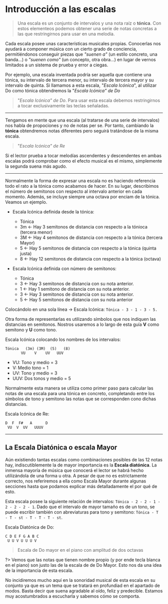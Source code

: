 <h1> Introducción a las escalas </h1>

> Una escala es un conjunto de intervalos y una nota raíz o **tónica**. Con estos
elementeos podemos obtener una serie de notas concretas a las que restringirnos para usar en una melodía.

Cada escala posee unas características musicales propias. Conocerlas nos ayudará
a componer música con un cierto grado de conciencia, permitiéndonos conseguir piezas que _"suenen a"_  (un estilo concreto, una banda...) o _"suenen como"_ (un concepto, otra obra...) en lugar de vernos limitados a un sistema de prueba y error a ciegas.

Por ejemplo, una escala inventada podría ser aquella que contiene una tónica, su intervalo de tercera menor, su intervalo de tercera mayor y su intervalo de quinta.
Si llamamos a esta escala, "_Escala Icónica_", al utilizar Do como tónica obtendremos
la "_Escala Icónica" de Do_

<div id ="piano_0" class="piano_container"></div>

> "_Escala Icónica" de Do_. Para usar esta escala debemos restringirnos a tocar exclusivamente las teclas señaladas.

---

Tengamos en mente que una escala (al tratarse de una serie de intervalos) nos habla de propociones y no de notas per se. Por tanto, cambiando la **tónica** obtendremos
notas diferentes pero seguirá tratándose de la misma escala.


<div id ="piano_1" class="piano_container"></div>

> "_Escala Icónica" de Re_

Si el lector prueba a tocar melodías ascendentes y descendentes en ambas escalas
podrá comprobar como el efecto musical es el mismo, simplemente la segunda suena
más agudo.

---

Normalmente la forma de expresar una escala no es haciendo referencia todo el rato a la tónica como acabamos de hacer. En su lugar, describimos el número de semitonos con respecto al intervalo anterior en cada momento. Además, se incluye siempre una octava por enciam de la tónica. Veamos un ejemplo.

- Escala Icónica definida desde la tónica:


    - Tónica
    - 3m    <- Hay 3 semitonos de distancia con respecto a la tónioca (tercera menor)
    - 3M    <- Hay 4 semitonos de distancia con respecto a la tónica (tercera Mayor)
    - 5     <- Hay 5 semitonos de distancia con respecto a la tónica (quinta justa)
    - 8     <- Hay 12 semitonos de distancia con respecto a la tónica (octava)

- Escala Icónica definida con número de semitonos:


    - Tónica
    - 3     <- Hay 3 semitonos de distancia con su nota anterior.
    - 1     <- Hay 1 semitono de distancia con su nota anterior.
    - 3     <- Hay 3 semitonos de distancia con su nota anterior.
    - 5     <- Hay 5 semitonos de distancia con su nota anterior

Colocándolo en una sola línea -> Escala Icónica: `Tónica - 3 - 1 - 3 - 5.`

Otra forma de representarlas es utilizando símbolos que nos indiquen las distancias
en semitonos. Nostros usaremos a lo largo de esta guía **V** como semitono y **U** como tono.

Escala Icónica colocando los nombres de los intervalos:

    Tónica   (3m) (3M)  (5)   (8)
           VU    V    UV   UUV


- VU: Tono y medio = 3
- V: Medio tono    = 1
- UV: Tono y medio = 3
- UUV: Dos tonos y medio = 5

Normalmente esta manera se utiliza como primer paso para calcular las notas de una  escala para una tónica en concreto, completando entre los símbolos de tono y semitono las notas que se corresponden cono dichas distancias.


Escala Icónica de Re:

    D  F  F#   A      D
     VU  V  UV   UUUV


---

<h2> La Escala Diatónica o escala Mayor </h2>

Aún existiendo tantas escalas como combinaciones posibles de las 12 notas hay, indiscutiblemente la de mayor importancia es la **Escala diatónica**. La inmensa mayoría de música que conocerá el lector se habrá hecho utilizándola de una forma u otra. A pesar de que no es estrictamente correcto, nos referiremos a ella
como Escala Mayor durante algunas secciones hasta que podamos explicar más
detalladamente el por qué de esto.

Esta escala posee la siguiente relación de intervalos: `Tónica - 2 - 2 - 1 - 2 - 2 - 2 - 1`. Dado que el intervalo de mayor tamaño es de un tono, se puede escribir también con abreviaturas para tono y semitono: `Tónica - T - T - st - T - T - T - st`.

Escala Diatónica de Do:


    C D E F G A B C
     U U V U U U V


<div id ="piano_2" class="piano_container"></div>

> Escala de Do mayor en el piano con amplitud de dos octavas

?> Vemos que las notas que tienen nombre propio (y por ende tecla blanca en el piano) son justo las de la escala de de Do Mayor. Esto nos da una idea de la importancia de esta escala.

No incidiremos mucho aquí en la sonoridad musical de esta escala en su conjunto
ya que es un tema que se tratará en profundiad en el apartado de modos. Basta decir
que suena agradable al oído, feliz y predecible. Estamos muy acostumbrados a escucharla y sabemos cómo se comporta.

<link rel="stylesheet" href="PianoGenerator/style.css">
<script>
piano({
    tag: "piano_0",
    octaves: 1,
    number: "relevant",
    names: "all",
    tonic: "C",
    relevant: {
        "C"  : { color: "orange" },
        "D#" : { color: "orange" },
        "E"  : { color: "orange" },
        "G"  : { color: "orange" },
    }
});
piano({
    tag: "piano_1",
    octaves: 1,
    number: "relevant",
    names: "all",
    tonic: "D",
    relevant: {
        "D"  : { color: "orange" },
        "F" : { color: "orange" },
        "F#"  : { color: "orange" },
        "A"  : { color: "orange" },
    }
});
piano({
    tag: "piano_2",
    octaves: 2,
    names: "relevant",
    tonic: "C",
    relevant: {
        "C"  : { color: "orange" },
        "D" : { color: "orange" },
        "E"  : { color: "orange" },
        "F"  : { color: "orange" },
        "G"  : { color: "orange" },
        "A"  : { color: "orange" },
        "B"  : { color: "orange" },
    }
});
</script>